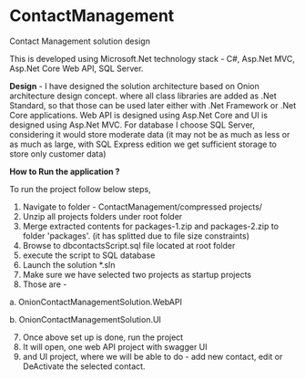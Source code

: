 # ContactManagement
Contact Management solution design

This is developed using Microsoft.Net technology stack - C#, Asp.Net MVC, Asp.Net Core Web API, SQL Server.

**Design** - 
  I have designed the solution architecture based on Onion architecture design concept.
where all class libraries are added as .Net Standard, so that those can be used later either with .Net Framework or .Net Core applications.
Web API is designed using Asp.Net Core and UI is designed using Asp.Net MVC.
For database I choose SQL Server, considering it would store moderate data (it may not be as much as less or as much as large, with SQL Express edition we get sufficient storage to store only customer data)

**How to Run the application ?**

To run the project follow below steps,
1. Navigate to folder - ContactManagement/compressed projects/
1. Unzip all projects folders under root folder
2. Merge extracted contents for packages-1.zip and packages-2.zip to folder 'packages'. (it has splitted due to file size constraints)
3. Browse to dbcontactsScript.sql file located at root folder
4. execute the script to SQL database
5. Launch the solution *.sln
6. Make sure we have selected two projects as startup projects
7. Those are -
 
  a. OnionContactManagementSolution.WebAPI
  
  b. OnionContactManagementSolution.UI
  
7. Once above set up is done, run the project
8. It will open, one web API project with swagger UI
9. and UI project, where we will be able to do - add new contact, edit or DeActivate the selected contact.

